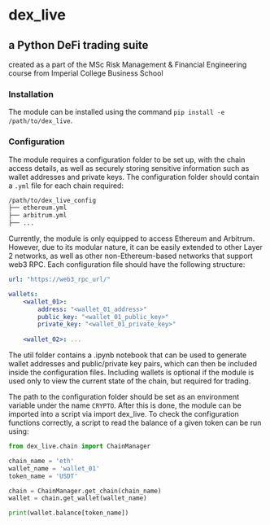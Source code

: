 # dex_live
## a Python DeFi trading suite

created as a part of the MSc Risk Management & Financial Engineering course from Imperial College Business School

### Installation

The module can be installed using the command `pip install -e /path/to/dex_live`.

### Configuration

The module requires a configuration folder to be set up, with the chain access details, as well as securely storing sensitive information such as wallet addresses and private keys. The configuration folder should contain a `.yml` file for each chain required:

```bash
/path/to/dex_live_config
├── ethereum.yml
├── arbitrum.yml
├── ...
```

Currently, the module is only equipped to access Ethereum and Arbitrum. However, due to its modular nature, it can be easily extended to other Layer 2 networks, as well as other non-Ethereum-based networks that support web3 RPC. Each configuration file should have the following structure:

```yaml
url: "https://web3_rpc_url/"

wallets:
    <wallet_01>:
        address: "<wallet_01_address>"
        public_key: "<wallet_01_public_key>"
        private_key: "<wallet_01_private_key>"
        
    <wallet_02>: ...
```

The util folder contains a .ipynb notebook that can be used to generate wallet addresses and public/private key pairs, which can then be included inside the configuration files. Including wallets is optional if the module is used only to view the current state of the chain, but required for trading.

The path to the configuration folder should be set as an environment variable under the name `CRYPTO`. After this is done, the module can be imported into a script via import dex_live. To check the configuration functions correctly, a script to read the balance of a given token can be run using:

```python
from dex_live.chain import ChainManager

chain_name = 'eth'
wallet_name = 'wallet_01'
token_name = 'USDT'

chain = ChainManager.get_chain(chain_name)
wallet = chain.get_wallet(wallet_name)

print(wallet.balance[token_name])
```
